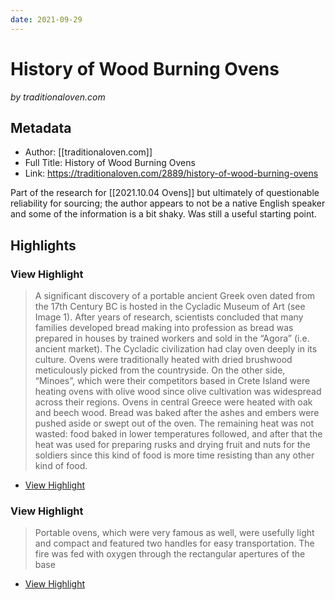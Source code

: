 ```yaml
---
date: 2021-09-29
---
```

# History of Wood Burning Ovens
<cite>by traditionaloven.com</cite>

## Metadata
- Author: [[traditionaloven.com]]
- Full Title: History of Wood Burning Ovens
- Link: https://traditionaloven.com/2889/history-of-wood-burning-ovens

Part of the research for [[2021.10.04 Ovens]] but ultimately of questionable reliability for sourcing; the author appears to not be a native English speaker and some of the information is a bit shaky. Was still a useful starting point. 

## Highlights

###  View Highlight

> A significant discovery of a portable ancient Greek oven dated from the 17th Century BC is hosted in the Cycladic Museum of Art (see Image 1). After years of research, scientists concluded that many families developed bread making into profession as bread was prepared in houses by trained workers and sold in the “Agora” (i.e. ancient market).
> The Cycladic civilization had clay oven deeply in its culture. Ovens were traditionally heated with dried brushwood meticulously picked from the countryside. On the other side, “Minoes”, which were their competitors based in Crete Island were heating ovens with olive wood since olive cultivation was widespread across their regions. Ovens in central Greece were heated with oak and beech wood. Bread was baked after the ashes and embers were pushed aside or swept out of the oven. The remaining heat was not wasted: food baked in lower temperatures followed, and after that the heat was used for preparing rusks and drying fruit and nuts for the soldiers since this kind of food is more time resisting than any other kind of food.

 * [View Highlight](https://read.readwise.io/read/01fgs8ag0kqj7hcqkr65p7qph3)

###  View Highlight

> Portable ovens, which were very famous as well, were usefully light and compact and featured two handles for easy transportation. The fire was fed with oxygen through the rectangular apertures of the base

 * [View Highlight](https://read.readwise.io/read/01fgs8chx4ss7vv8zsgka9p0f1)
